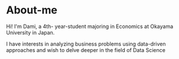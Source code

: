 # About-me
<p> Hi! I'm Dami, a 4th- year-student majoring in Economics at Okayama University in Japan. </p>

<p>I have interests in analyzing business problems using data-driven approaches and wish to delve deeper in the field of Data Science
</p> 
